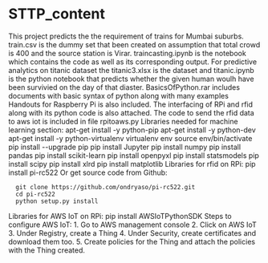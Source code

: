 # STTP_content
This project predicts the the requirement of trains for Mumbai suburbs. train.csv is the dummy set that been created on assumption that total crowd is 400 and the source station is Virar.
traincasting.ipynb is the notebook which contains the code as well as its corresponding output.
For predictive analytics on titanic dataset the titanic3.xlsx is the dataset and titanic.ipynb is the python notebook that predicts whether the given human woulh have been survivied on the day of that diaster.
BasicsOfPython.rar includes documents with basic syntax of python along with many examples
Handouts for Raspberry Pi is also included.
The interfacing of RPi and rfid along with its python code is also attached.
The code to send the rfid data to aws iot is included in file rpitoaws.py
Libraries needed for machine learning section:
            apt-get install  -y python-pip
            apt-get install -y python-dev
            apt-get install -y python-virtualenv
            virtualenv env
            source env/bin/activate
            pip install --upgrade pip
            pip install Jupyter
            pip install numpy
            pip install pandas
            pip install scikit-learn
            pip install openpyxl
            pip install statsmodels
            pip install scipy
            pip install xlrd
            pip install matplotlib
Libraries for rfid on RPi:
      pip install pi-rc522
    Or get source code from Github:

      git clone https://github.com/ondryaso/pi-rc522.git
      cd pi-rc522
      python setup.py install
Libraries for AWS IoT on RPi:
      pip install AWSIoTPythonSDK
    Steps to configure AWS IoT:
    1. Go to AWS management console
    2. Click on AWS IoT
    3. Under Registry, create a Thing
    4. Under Security, create certificates and download them too.
    5. Create policies for the Thing and attach the policies with the Thing created.
